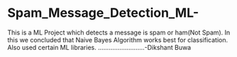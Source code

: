 # Spam_Message_Detection_ML-
This is a ML Project which detects a message is spam or ham(Not Spam).
In this we concluded that Naive Bayes Algorithm works best for classification.
Also used certain ML libraries.
..........................-Dikshant Buwa
